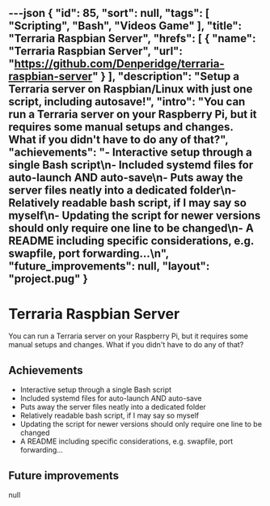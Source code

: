 ---json
{
"id": 85,
"sort": null,
"tags": [
"Scripting",
"Bash",
"Videos Game"
],
"title": "Terraria Raspbian Server",
"hrefs": [
{
"name": "Terraria Raspbian Server",
"url": "https://github.com/Denperidge/terraria-raspbian-server"
}
],
"description": "Setup a Terraria server on Raspbian/Linux with just one script, including autosave!",
"intro": "You can run a Terraria server on your Raspberry Pi, but it requires some manual setups and changes. What if you didn't have to do any of that?",
"achievements": "- Interactive setup through a single Bash script\n- Included systemd files for auto-launch AND auto-save\n- Puts away the server files neatly into a dedicated folder\n- Relatively readable bash script, if I may say so myself\n- Updating the script for newer versions should only require one line to be changed\n- A README including specific considerations, e.g. swapfile, port forwarding...\n",
"future_improvements": null,
"layout": "project.pug"
}
---
# Terraria Raspbian Server
You can run a Terraria server on your Raspberry Pi, but it requires some manual setups and changes. What if you didn't have to do any of that?

## Achievements
- Interactive setup through a single Bash script
- Included systemd files for auto-launch AND auto-save
- Puts away the server files neatly into a dedicated folder
- Relatively readable bash script, if I may say so myself
- Updating the script for newer versions should only require one line to be changed
- A README including specific considerations, e.g. swapfile, port forwarding...


## Future improvements
null
